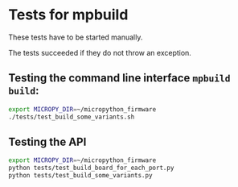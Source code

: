 # Tests for mpbuild

These tests have to be started manually.

The tests succeeded if they do not throw an exception.

## Testing the command line interface `mpbuild build`:

```bash
export MICROPY_DIR=~/micropython_firmware
./tests/test_build_some_variants.sh
```

## Testing the API

```bash
export MICROPY_DIR=~/micropython_firmware
python tests/test_build_board_for_each_port.py
python tests/test_build_some_variants.py
```
